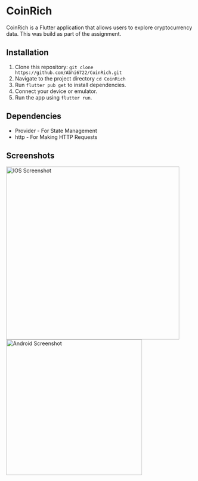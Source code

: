 # CoinRich

CoinRich is a Flutter application that allows users to explore cryptocurrency data. This was build as part of the assignment.

## Installation

1. Clone this repository: `git clone https://github.com/Abhi6722/CoinRich.git`
2. Navigate to the project directory `cd CoinRich`
3. Run `flutter pub get` to install dependencies.
4. Connect your device or emulator.
5. Run the app using `flutter run`.

## Dependencies

- Provider - For State Management
- http - For Making HTTP Requests

## Screenshots
<img width="464" alt="IOS Screenshot" src="https://github.com/Abhi6722/CoinRich/assets/62201123/c8464168-ea0a-412d-b9b9-e26e008f9dd1">
<img width="364" alt="Android Screenshot" src="https://github.com/Abhi6722/CoinRich/assets/62201123/8900a508-d572-4ecc-b24f-88bbd0f58c80">
